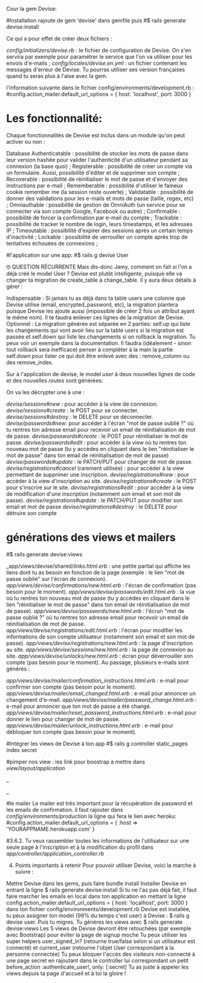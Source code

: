 Cour la gem Devise:

#Installation
rajoute de gem 'devise' dans gemfile
puis
#$ rails generate devise:install

Ce qui a pour effet de créer deux fichiers :

_config/initializers/devise.rb_ : le fichier de configuration de Devise. On s'en servira par exemple pour paramétrer le service que l'on va utiliser pour les envois d'e-mails ;
_config/locales/devise.en.yml_ : un fichier contenant les messages d'erreur de Devise. Tu pourras utiliser ses version françaises quand tu seras plus à l'aise avec la gem.

l'information suivante dans le fichier config/environments/development.rb :
#config.action_mailer.default_url_options = { host: 'localhost', port: 3000 }

# Les fonctionnalité:
Chaque fonctionnalités de Devise est inclus dans un module qu'on peut activer ou non :

Database Authenticatable : possibilité de stocker les mots de passe dans leur version hashée pour valider l'authenticité d'un utilisateur pendant sa connexion (la base quoi) ;
Registerable : possibilité de créer un compte via un formulaire. Aussi, possibilité d'éditer et de supprimer son compte ;
Recoverable : possibilité de réinitialiser le mot de passe et d'envoyer des instructions par e-mail ;
Rememberable : possibilité d'utiliser le fameux cookie remember me (la session reste ouverte) ;
Validatable : possibilité de donner des validations pour les e-mails et mots de passe (taille, regex, etc) ;
Omniauthable : possibilité de gestion de OmniAuth (un service pour se connecter via son compte Google, Facebook ou autre) ;
Confirmable : possibilité de forcer la confirmation par e-mail du compte ;
Trackable : possibilité de tracker le nombre de login, leurs timestamps, et les adresses IP ;
Timeoutable : possibilité d'expirer des sessions après un certain temps d'inactivité ;
Lockable : possibilité de verrouiller un compte après trop de tentatives échouées de connexions ;

#l'application sur une app:
#$ rails g devise User

🤓 QUESTION RÉCURRENTE
Mais dis-donc Jamy, comment on fait si l'on a déjà créé le model User ?
Devise est plutôt intelligente, puisque elle va changer ta migration de create_table à change_table. Il y aura deux détails à gérer :

Indispensable : Si jamais tu as déjà dans ta table users une colonne que Devise utilise (email, encrypted_password, etc), la migration plantera puisque Devise les ajoute aussi (impossible de créer 2 fois un attribut ayant le même nom). Il te faudra enlever ces lignes de la migration de Devise.
Optionnel : La migration générée est séparée en 2 parties: self.up qui liste les changements qui vont avoir lieu sur la table users si la migration est passée et self.down qui liste les changements si on rollback la migration. Tu peux voir un exemple dans la documentation. Il faudra (idéalement - sinon tout rollback sera inefficace) penser à compléter à la main la partie self.down pour lister ce qui doit être enlevé avec des : remove_column ou des remove_index.

Sur à l'application de devise, le model _user_ à deux nouvelles lignes de code et des nouvelles _routes_ sont générées:

On va les décrypter une à une :

_devise/sessions#new_ : pour accéder à la view de connexion.
_devise/sessions#create_ : le POST pour se connecter.
_devise/sessions#destroy_ : le DELETE pour se déconnecter.
_devise/passwords#new_: pour accéder à l'écran "mot de passe oublié ?" où tu rentres ton adresse email pour recevoir un email de réinitialisation de mot de passe.
_devise/passwords#create_ : le POST pour réinitialiser le mot de passe.
_devise/passwords#edit_ : pour accéder à la view où tu rentres ton nouveau mot de passe (tu y accèdes en cliquant dans le lien "réinitialiser le mot de passe" dans ton email de réinitialisation de mot de passe)
_devise/passwords#update_ : le PATCH/PUT pour changer de mot de passe.
_devise/registrations#cancel_ (rarement utilisée) : pour accéder à la view permettant de supprimer une inscription.
_devise/registrations#new_ : pour accéder à la view d'inscription au site.
_devise/registrations#create_ : le POST pour s'inscrire sur le site.
_devise/registrations#edit_ : pour accéder à la view de modification d'une inscription (notamment son email et son mot de passe).
_devise/registrations#update_ : le PATCH/PUT pour modifier son email et mot de passe
_devise/registrations#destroy_ : le DELETE pour détruire son compte

# générations des views et mailers
#$ rails generate devise:views

_app/views/devise/shared/_links.html.erb_ : une petite partial qui affiche les liens dont tu as besoin en fonction de la page (exemple : le lien "mot de passe oublié" sur l'écran de connexion).
_app/views/devise/confirmations/new.html.erb_ : l'écran de confirmation (pas besoin pour le moment).
_app/views/devise/passwords/edit.html.erb_ : la vue où tu rentres ton nouveau mot de passe (tu y accèdes en cliquant dans le lien "réinitialiser le mot de passe" dans ton email de réinitialisation de mot de passe).
_app/views/devise/passwords/new.html.erb_ : l'écran "mot de passe oublié ?" où tu rentres ton adresse email pour recevoir un email de réinitialisation de mot de passe.
_app/views/devise/registrations/edit.html.erb_ : l'écran pour modifier les informations de son compte utilisateur (notamment son email et son mot de passe).
_app/views/devise/registrations/new.html.erb_ : la page d'inscription au site.
_app/views/devise/sessions/new.html.erb_ : la page de connexion au site.
_app/views/devise/unlocks/new.html.erb_ : écran pour déverrouiller son compte (pas besoin pour le moment).
Au passage, plusieurs e-mails sont générés :

_app/views/devise/mailer/confirmation_instructions.html.erb_ : e-mail pour confirmer son compte (pas besoin pour le moment).
_app/views/devise/mailer/email_changed.html.erb_ : e-mail pour annoncer un changement d'e-mail.
_app/views/devise/mailer/password_change.html.erb_ : e-mail pour annoncer que ton mot de passe a été changé.
_app/views/devise/mailer/reset_password_instructions.html.erb_ : e-mail pour donner le lien pour changer de mot de passe.
_app/views/devise/mailer/unlock_instructions.html.erb_ : e-mail pour débloquer ton compte (pas besoin pour le moment).

#Intégrer les views de Devise à ton app
#$ rails g controller static_pages index secret

#pimper nos view :
les link pour boostrap à mettre dans _view/layout/application_

_<link rel="stylesheet" href="https://stackpath.bootstrapcdn.com/bootstrap/4.3.1/css/bootstrap.min.css" integrity="sha384-ggOyR0iXCbMQv3Xipma34MD+dH/1fQ784/j6cY/iJTQUOhcWr7x9JvoRxT2MZw1T" crossorigin="anonymous">

<script src="https://code.jquery.com/jquery-3.3.1.slim.min.js" integrity="sha384-q8i/X+965DzO0rT7abK41JStQIAqVgRVzpbzo5smXKp4YfRvH+8abtTE1Pi6jizo" crossorigin="anonymous"></script>
<script src="https://cdnjs.cloudflare.com/ajax/libs/popper.js/1.14.7/umd/popper.min.js" integrity="sha384-UO2eT0CpHqdSJQ6hJty5KVphtPhzWj9WO1clHTMGa3JDZwrnQq4sF86dIHNDz0W1" crossorigin="anonymous"></script>
<script src="https://stackpath.bootstrapcdn.com/bootstrap/4.3.1/js/bootstrap.min.js" integrity="sha384-JjSmVgyd0p3pXB1rRibZUAYoIIy6OrQ6VrjIEaFf/nJGzIxFDsf4x0xIM+B07jRM" crossorigin="anonymous"></script>_

#le mailer
Le mailer est trés important pour la récupération de password et les emails de confirmation.
il faut rajouter dans _config/environments/production_ la ligne qui fera le lien avec heroku:
#config.action_mailer.default_url_options = { :host => 'YOURAPPNAME.herokuapp.com' }

#3.6.2. Tu veux rassembler toutes les informations de l'utilisateur sur une seule page à l'inscription et à la modification du profil
dans _app/controller/application_controller.rb_


4. Points importants à retenir
Pour pouvoir utiliser Devise, voici la marche à suivre :

Mettre Devise dans les gems, puis faire bundle install
Installer Devise en entrant la ligne $ rails generate devise:install
Si tu ne l'as pas déjà fait, il faut faire marcher les emails en local dans ton application en mettant la ligne config.action_mailer.default_url_options = { host: 'localhost', port: 3000 } dans ton fichier config/environments/development.rb
Devise est installée, tu peux assigner ton model (99% du temps c'est user) à Devise : $ rails g devise user. Puis tu migres.
Tu génères les views avec $ rails generate devise:views
Les 5 views de Devise devront être retouchées (par exemple avec Bootstrap) pour éviter la page de signup moche
Tu peux utiliser les super helpers user_signed_in? (retourne true/false selon si un utilisateur est connecté) et current_user (retourne l'objet User correspondant à la personne connectée)
Tu peux bloquer l'accès des visiteurs non-connecté à une page secret en rajoutant dans le controller lui correspondant un petit before_action :authenticate_user!, only: [:secret]
Tu as juste à appeler les views depuis ta page d'accueil et à toi la gloire !
